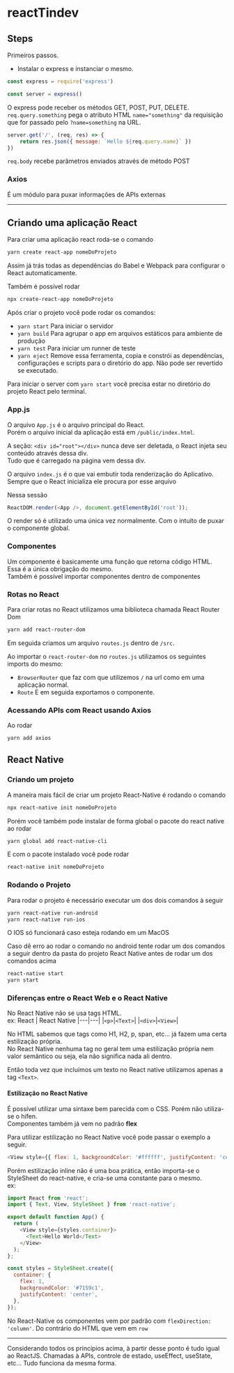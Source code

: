 # reactTindev

## Steps

Primeiros passos.
* Instalar o express e instanciar o mesmo.
```js
const express = require('express')

const server = express()
```

O express pode receber os métodos GET, POST, PUT, DELETE.  
`req.query.something` pega o atributo HTML `name="something"` da requisição que for passado pelo `?name=something` na URL.
```js
server.get('/', (req, res) => {
    return res.json({ message: `Hello ${req.query.name}` })
})
```

`req.body` recebe parâmetros enviados através de método POST

### Axios
É um módulo para puxar informações de APIs externas

___

## Criando uma aplicação React

Para criar uma aplicação react roda-se o comando
```bash
yarn create react-app nomeDoProjeto
```
Assim já trás todas as dependências do Babel e Webpack para configurar o React automaticamente.

Também é possível rodar
```bash
npx create-react-app nomeDoProjeto
```

Após criar o projeto você pode rodar os comandos:
* `yarn start`
Para iniciar o servidor
* `yarn build`
Para agrupar o app em arquivos estáticos para ambiente de produção
* `yarn test`
Para iniciar um runner de teste
* `yarn eject`
Remove essa ferramenta, copia e constrói as dependências, configurações e scripts para o diretório do app. Não pode ser revertido se executado.

Para iniciar o server com `yarn start` você precisa estar no diretório do projeto React pelo terminal.

### App.js

O arquivo `App.js` é o arquivo principal do React.  
Porém o arquivo inicial da aplicação está em `/public/index.html`.

A seção: `<div id="root"></div>` nunca deve ser deletada, o React injeta seu conteúdo através dessa div.  
Tudo que é carregado na página vem dessa div.

O arquivo `index.js` é o que vai embutir toda renderização do Aplicativo. Sempre que o React inicializa ele procura por esse arquivo

Nessa sessão
```js
ReactDOM.render(<App />, document.getElementById('root'));
```
O render só é utilizado uma única vez normalmente. Com o intuito de puxar o componente global.

### Componentes

Um componente é basicamente uma função que retorna código HTML. Essa é a única obrigação do mesmo.  
Também é possível importar componentes dentro de componentes

### Rotas no React

Para criar rotas no React utilizamos uma biblioteca chamada React Router Dom
```bash
yarn add react-router-dom
```
Em seguida criamos um arquivo `routes.js` dentro de `/src`.

Ao importar o `react-router-dom` no `routes.js` utilizamos os seguintes imports do mesmo:
* `BrowserRouter` que faz com que utilizemos `/` na url como em uma aplicação normal.
* `Route`
E em seguida exportamos o componente.

### Acessando APIs com React usando Axios

Ao rodar
```bash
yarn add axios
```

## React Native

### Criando um projeto

A maneira mais fácil de criar um projeto React-Native é rodando o comando
```bash
npx react-native init nomeDoProjeto
```

Porém você também pode instalar de forma global o pacote do react native ao rodar
```bash
yarn global add react-native-cli
```
E com o pacote instalado você pode rodar
```bash
react-native init nomeDoProjeto
```

### Rodando o Projeto

Para rodar o projeto é necessário executar um dos dois comandos à seguir
```bash
yarn react-native run-android
yarn react-native run-ios
```
O IOS só funcionará caso esteja rodando em um MacOS

Caso dê erro ao rodar o comando no android tente rodar um dos comandos a seguir dentro da pasta do projeto React Native antes de rodar um dos comandos acima
```bash
react-native start
yarn start
```

### Diferenças entre o React Web e o React Native

No React Native não se usa tags HTML.  
ex:
React | React Native
|---|---|
|`<p>`|`<Text>`|
|`<div>`|`<View>`|

No HTML sabemos que tags como H1, H2, p, span, etc... já fazem uma certa estilização própria.  
No React Native nenhuma tag no geral tem uma estilização própria nem valor semântico ou seja, ela não significa nada ali dentro.

Então toda vez que incluímos um texto no React native utilizamos apenas a tag `<Text>`.

#### Estilização no React Native

É possível utilizar uma sintaxe bem parecida com o CSS. Porém não utiliza-se o hífen.  
Componentes também já vem no padrão **flex**

Para utilizar estilização no React Native você pode passar o exemplo a seguir.
```js
<View style={{ flex: 1, backgroundColor: '#ffffff', justifyContent: 'center' }}></View>
```

Porém estilização inline não é uma boa prática, então importa-se o StyleSheet do react-native, e cria-se uma constante para o mesmo.  
ex:
```js
import React from 'react';
import { Text, View, StyleSheet } from 'react-native';

export default function App() {
  return (
    <View style={styles.container}>
      <Text>Hello World</Text>
    </View>
  );
};

const styles = StyleSheet.create({
  container: {
    flex: 1,
    backgroundColor: '#7159c1',
    justifyContent: 'center',
  },
});
```

No React-Native os componentes vem por padrão com `flexDirection: 'column'`. Do contrário do HTML que vem em `row`

---

Considerando todos os princípios acima, à partir desse ponto é tudo igual ao ReactJS. Chamadas à APIs, controle de estado, useEffect, useState, etc... Tudo funciona da mesma forma.